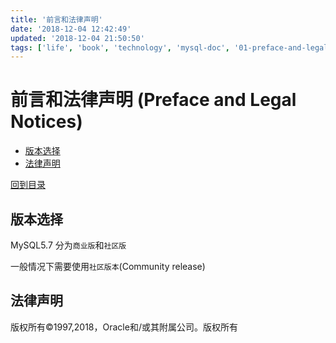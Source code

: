 ```yaml
---
title: '前言和法律声明'
date: '2018-12-04 12:42:49'
updated: '2018-12-04 21:50:50'
tags: ['life', 'book', 'technology', 'mysql-doc', '01-preface-and-legal-notices']
---
```

# 前言和法律声明 (Preface and Legal Notices)
<!-- MarkdownTOC -->

- [版本选择](#%E7%89%88%E6%9C%AC%E9%80%89%E6%8B%A9)
- [法律声明](#%E6%B3%95%E5%BE%8B%E5%A3%B0%E6%98%8E)

<!-- /MarkdownTOC -->
[回到目录](../index.md)

## 版本选择
MySQL5.7 分为`商业版`和`社区版`

一般情况下需要使用`社区版本`(Community release)

## 法律声明
版权所有©1997,2018，Oracle和/或其附属公司。版权所有
